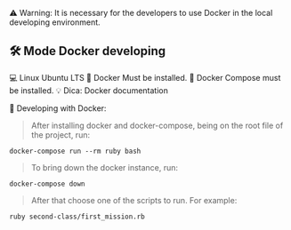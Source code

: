 ⚠️ Warning: It is necessary for the developers to use Docker in the local developing environment.

## 🛠 Mode Docker developing
💻 Linux Ubuntu LTS
🐳 Docker Must be installed.
🐳 Docker Compose must be installed.
💡 Dica: Docker documentation

🐳 Developing with Docker:

>After installing docker and docker-compose, being on the root file of the project, run:

`docker-compose run --rm ruby bash`


>To bring down the docker instance, run:

`docker-compose down`

>After that choose one of the scripts to run. For example:

`ruby second-class/first_mission.rb`
